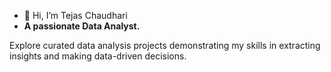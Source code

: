 - 👋 Hi, I’m Tejas Chaudhari
- **A passionate Data Analyst.**

Explore curated data analysis projects demonstrating my skills in extracting insights and making data-driven decisions.
